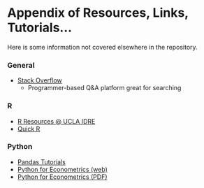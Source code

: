 # Appendix of Resources, Links, Tutorials...

Here is some information not covered elsewhere in the repository.

### General
- [Stack Overflow](http://stackoverflow.com/)
  - Programmer-based Q&A platform great for searching

### R
- [R Resources @ UCLA IDRE](http://www.ats.ucla.edu/stat/r/)
- [Quick R](http://www.statmethods.net/)

### Python
- [Pandas Tutorials](http://pandas.pydata.org/pandas-docs/version/0.18.1/tutorials.html)
- [Python for Econometrics (web)](http://www.kevinsheppard.com/Python_for_Econometrics)
- [Python for Econometrics (PDF)](http://www.kevinsheppard.com/images/0/09/Python_introduction.pdf)
